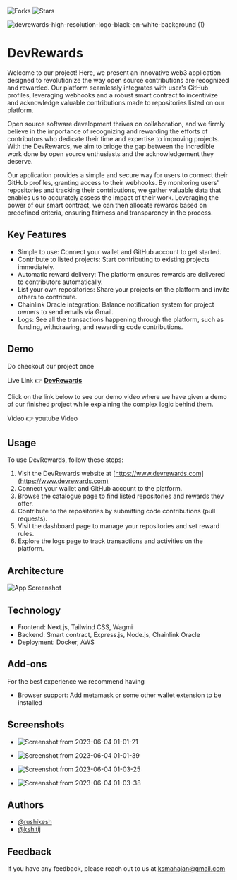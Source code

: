 ![Forks](https://img.shields.io/badge/forks-0-blue)
![Stars](https://img.shields.io/badge/stars-0-yellow)

![devrewards-high-resolution-logo-black-on-white-background (1)](https://github.com/rushi3691/DevRewards/assets/71341783/de34cbe2-eb88-4e9b-b1b7-8b7fbb9f3ea2)


# DevRewards


Welcome to our project! Here, we present an innovative web3 application designed to revolutionize the way open source contributions are recognized and rewarded. Our platform seamlessly integrates with user's GitHub profiles, leveraging webhooks and a robust smart contract to incentivize and acknowledge valuable contributions made to repositories listed on our platform.

Open source software development thrives on collaboration, and we firmly believe in the importance of recognizing and rewarding the efforts of contributors who dedicate their time and expertise to improving projects. With the DevRewards, we aim to bridge the gap between the incredible work done by open source enthusiasts and the acknowledgement they deserve.

Our application provides a simple and secure way for users to connect their GitHub profiles, granting access to their webhooks. By monitoring users' repositories and tracking their contributions, we gather valuable data that enables us to accurately assess the impact of their work. Leveraging the power of our smart contract, we can then allocate rewards based on predefined criteria, ensuring fairness and transparency in the process.


## Key Features

- Simple to use: Connect your wallet and GitHub account to get started.
- Contribute to listed projects: Start contributing to existing projects immediately.
- Automatic reward delivery: The platform ensures rewards are delivered to contributors automatically.
- List your own repositories: Share your projects on the platform and invite others to contribute.
- Chainlink Oracle integration: Balance notification system for project owners to send emails via Gmail.
- Logs: See all the transactions happening through the platform, such as funding, withdrawing, and rewarding code contributions.


## Demo
Do checkout our project once

Live Link 👉 **[DevRewards](https://devrewards.vercel.app/)**

Click on the link below to see our demo video where we have given a demo of our finished project while explaining the complex logic behind them.

Video 👉 youtube Video


## Usage

To use DevRewards, follow these steps:

1. Visit the DevRewards website at [https://www.devrewards.com](https://www.devrewards.com)
2. Connect your wallet and GitHub account to the platform.
3. Browse the catalogue page to find listed repositories and rewards they offer.
4. Contribute to the repositories by submitting code contributions (pull requests).
5. Visit the dashboard page to manage your repositories and set reward rules.
6. Explore the logs page to track transactions and activities on the platform.


## Architecture

![App Screenshot](https://github.com/Kshitij0O7/HackathonReadme/assets/91107953/45997575-2dce-446e-9e24-ab1931f57dc8)


## Technology

- Frontend: Next.js, Tailwind CSS, Wagmi
- Backend: Smart contract, Express.js, Node.js, Chainlink Oracle
- Deployment: Docker, AWS


## Add-ons

For the best experience we recommend having
- Browser support: Add metamask or some other wallet extension to be installed


## Screenshots


- ![Screenshot from 2023-06-04 01-01-21](https://github.com/rushi3691/DevRewards/assets/71341783/319710f8-a7b9-420e-9ffe-beeec15032aa)

- ![Screenshot from 2023-06-04 01-01-39](https://github.com/rushi3691/DevRewards/assets/71341783/ff3e5b70-518d-4712-88fb-91e21b4eac17)

- ![Screenshot from 2023-06-04 01-03-25](https://github.com/rushi3691/DevRewards/assets/71341783/b1e2a234-4279-4f37-98fb-726f8a3ebe0b)

- ![Screenshot from 2023-06-04 01-03-38](https://github.com/rushi3691/DevRewards/assets/71341783/ff38ee21-7f7d-4d4d-9f45-59c5382fcc3a)


## Authors

- [@rushikesh](https://github.com/rushi3691)
- [@kshitij](https://www.github.com/Kshitij0O7)



## Feedback

If you have any feedback, please reach out to us at ksmahajan@gmail.com
